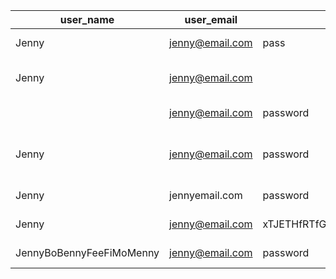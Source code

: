 user_name                | user_email      | user_password                                                                | user_password_confirmation                                                   | error
------------------------ | --------------- | ---------------------------------------------------------------------------- | ---------------------------------------------------------------------------- | -------------------------------------
Jenny                    | jenny@email.com | pass                                                                         | pass                                                                         | "Password is too short"
Jenny                    | jenny@email.com |                                                                              |                                                                              | "Password can't be blank"
                         | jenny@email.com | password                                                                     | password                                                                     | "Name can't be blank"
Jenny                    | jenny@email.com | password                                                                     | password_of_awesome                                                          | "Password confirmation doesn't match"
Jenny                    | jennyemail.com  | password                                                                     | password                                                                     | "Email is invalid"
Jenny                    | jenny@email.com | xTJETHfRTfGkpSxNQsEHZWXcPUYgAagYvPepYjgtooDgICTbUZkvxiamcYUeAacWrINpuTJIJOqX | xTJETHfRTfGkpSxNQsEHZWXcPUYgAagYvPepYjgtooDgICTbUZkvxiamcYUeAacWrINpuTJIJOqX | "Password is too long"
JennyBoBennyFeeFiMoMenny | jenny@email.com | password                                                                     | password                                                                     | "Name is too long"
